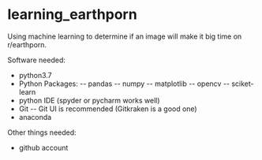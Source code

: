 # learning_earthporn
Using machine learning to determine if an image will make it big time on r/earthporn.

Software needed:
- python3.7
- Python Packages:
-- pandas
-- numpy
-- matplotlib
-- opencv
-- sciket-learn
- python IDE (spyder or pycharm works well)
- Git
-- Git UI is recommended (Gitkraken is a good one)
- anaconda

Other things needed:
- github account
